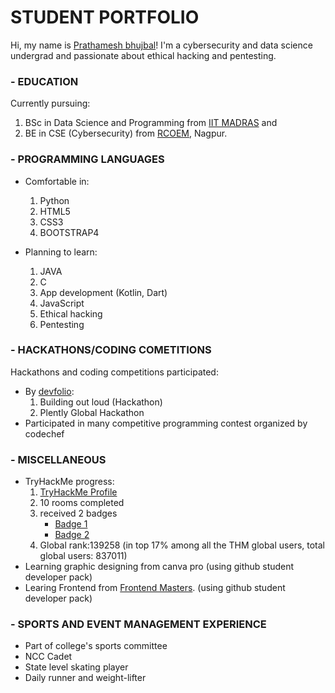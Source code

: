 # STUDENT PORTFOLIO

Hi, my name is [Prathamesh bhujbal](https://github.com/Prathameshbhujbal)! I'm
a cybersecurity and data science undergrad
and passionate about ethical hacking and pentesting.

### - EDUCATION
Currently pursuing:
1. BSc in Data Science and Programming from [IIT MADRAS](https://onlinedegree.iitm.ac.in/) and
2. BE in CSE (Cybersecurity) from [RCOEM](http://www.rknec.edu/), Nagpur.

### - PROGRAMMING LANGUAGES
- Comfortable in:
    1. Python
    2. HTML5
    3. CSS3
    4. BOOTSTRAP4

- Planning to learn:
    1. JAVA
    2. C
    3. App development (Kotlin, Dart)
    4. JavaScript
    5. Ethical hacking
    6. Pentesting

### - HACKATHONS/CODING COMETITIONS
Hackathons and coding competitions participated:
- By [devfolio](https://devfolio.co/):
    1. Building out loud (Hackathon)
    2. Plently Global Hackathon
- Participated in many competitive programming contest organized by codechef

### - MISCELLANEOUS
- TryHackMe progress:
  1. [TryHackMe Profile](https://tryhackme.com/p/bubblingPanda)
  2. 10 rooms completed
  3. received 2 badges
     - [Badge 1](https://tryhackme.com/bubblingPanda/badges/terminaled)
     - [Badge 2](https://tryhackme.com/bubblingPanda/badges/7-day-streak)
  4. Global rank:139258 (in top 17% among all the THM global users, total global users: 837011)
- Learning graphic designing from canva pro (using github student developer pack)
- Learing Frontend from [Frontend Masters](https://frontendmasters.com/). (using github student developer pack)

### - SPORTS AND EVENT MANAGEMENT EXPERIENCE
- Part of college's sports committee
- NCC Cadet
- State level skating player
- Daily runner and weight-lifter
